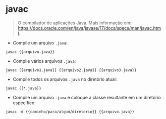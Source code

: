 # javac

> O compilador de aplicações Java.
> Mais informação em: <https://docs.oracle.com/en/java/javase/17/docs/specs/man/javac.html>.

- Compile um arquivo `.java`:

`javac {{arquivo.java}}`

- Compile vários arquivos `.java`:

`javac {{arquivo1.java}} {{arquivo2.java}} {{arquivo3.java}}`

- Compile todos os arquivos `.java` no diretório atual:

`javac {{*.java}}`

- Compile um arquivo `.java` e coloque a classe resultante em um diretório específico:

`javac -d {{caminho/para/algum/diretorio}} {{arquivo.java}}`
